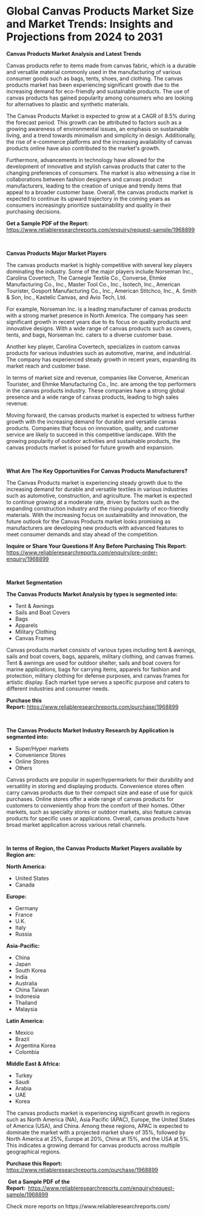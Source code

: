 <p><h1>Global Canvas Products Market Size and Market Trends: Insights and Projections from 2024 to 2031</h1></p><p><strong>Canvas Products Market Analysis and Latest Trends</strong></p>
<p><p>Canvas products refer to items made from canvas fabric, which is a durable and versatile material commonly used in the manufacturing of various consumer goods such as bags, tents, shoes, and clothing. The canvas products market has been experiencing significant growth due to the increasing demand for eco-friendly and sustainable products. The use of canvas products has gained popularity among consumers who are looking for alternatives to plastic and synthetic materials.</p><p>The Canvas Products Market is expected to grow at a CAGR of 8.5% during the forecast period. This growth can be attributed to factors such as a growing awareness of environmental issues, an emphasis on sustainable living, and a trend towards minimalism and simplicity in design. Additionally, the rise of e-commerce platforms and the increasing availability of canvas products online have also contributed to the market's growth.</p><p>Furthermore, advancements in technology have allowed for the development of innovative and stylish canvas products that cater to the changing preferences of consumers. The market is also witnessing a rise in collaborations between fashion designers and canvas product manufacturers, leading to the creation of unique and trendy items that appeal to a broader customer base. Overall, the canvas products market is expected to continue its upward trajectory in the coming years as consumers increasingly prioritize sustainability and quality in their purchasing decisions.</p></p>
<p><strong>Get a Sample PDF of the Report:&nbsp;</strong> <a href="https://www.reliableresearchreports.com/enquiry/request-sample/1968899">https://www.reliableresearchreports.com/enquiry/request-sample/1968899</a></p>
<p>&nbsp;</p>
<p><strong>Canvas Products Major Market Players</strong></p>
<p><p>The canvas products market is highly competitive with several key players dominating the industry. Some of the major players include Norseman Inc., Carolina Covertech, The Carnegie Textile Co., Converse, Ehmke Manufacturing Co., Inc., Master Tool Co., Inc., Isotech, Inc., American Tourister, Gosport Manufacturing Co., Inc., American Stitchco, Inc., A. Smith & Son, Inc., Kastelic Canvas, and Avio Tech, Ltd.</p><p>For example, Norseman Inc. is a leading manufacturer of canvas products with a strong market presence in North America. The company has seen significant growth in recent years due to its focus on quality products and innovative designs. With a wide range of canvas products such as covers, tents, and bags, Norseman Inc. caters to a diverse customer base.</p><p>Another key player, Carolina Covertech, specializes in custom canvas products for various industries such as automotive, marine, and industrial. The company has experienced steady growth in recent years, expanding its market reach and customer base.</p><p>In terms of market size and revenue, companies like Converse, American Tourister, and Ehmke Manufacturing Co., Inc. are among the top performers in the canvas products industry. These companies have a strong global presence and a wide range of canvas products, leading to high sales revenue.</p><p>Moving forward, the canvas products market is expected to witness further growth with the increasing demand for durable and versatile canvas products. Companies that focus on innovation, quality, and customer service are likely to succeed in this competitive landscape. With the growing popularity of outdoor activities and sustainable products, the canvas products market is poised for future growth and expansion.</p></p>
<p>&nbsp;</p>
<p><strong>What Are The Key Opportunities For Canvas Products Manufacturers?</strong></p>
<p><p>The Canvas Products market is experiencing steady growth due to the increasing demand for durable and versatile textiles in various industries such as automotive, construction, and agriculture. The market is expected to continue growing at a moderate rate, driven by factors such as the expanding construction industry and the rising popularity of eco-friendly materials. With the increasing focus on sustainability and innovation, the future outlook for the Canvas Products market looks promising as manufacturers are developing new products with advanced features to meet consumer demands and stay ahead of the competition.</p></p>
<p><strong>Inquire or Share Your Questions If Any Before Purchasing This Report:</strong> <a href="https://www.reliableresearchreports.com/enquiry/pre-order-enquiry/1968899">https://www.reliableresearchreports.com/enquiry/pre-order-enquiry/1968899</a></p>
<p>&nbsp;</p>
<p><strong>Market Segmentation</strong></p>
<p><strong>The Canvas Products Market Analysis by types is segmented into:</strong></p>
<p><ul><li>Tent & Awnings</li><li>Sails and Boat Covers</li><li>Bags</li><li>Apparels</li><li>Military Clothing</li><li>Canvas Frames</li></ul></p>
<p><p>Canvas products market consists of various types including tent & awnings, sails and boat covers, bags, apparels, military clothing, and canvas frames. Tent & awnings are used for outdoor shelter, sails and boat covers for marine applications, bags for carrying items, apparels for fashion and protection, military clothing for defense purposes, and canvas frames for artistic display. Each market type serves a specific purpose and caters to different industries and consumer needs.</p></p>
<p><strong>Purchase this Report:&nbsp;</strong><a href="https://www.reliableresearchreports.com/purchase/1968899">https://www.reliableresearchreports.com/purchase/1968899</a></p>
<p>&nbsp;</p>
<p><strong>The Canvas Products Market Industry Research by Application is segmented into:</strong></p>
<p><ul><li>Super/Hyper markets</li><li>Convenience Stores</li><li>Online Stores</li><li>Others</li></ul></p>
<p><p>Canvas products are popular in super/hypermarkets for their durability and versatility in storing and displaying products. Convenience stores often carry canvas products due to their compact size and ease of use for quick purchases. Online stores offer a wide range of canvas products for customers to conveniently shop from the comfort of their homes. Other markets, such as specialty stores or outdoor markets, also feature canvas products for specific uses or applications. Overall, canvas products have broad market application across various retail channels.</p></p>
<p>&nbsp;</p>
<p><strong>In terms of Region, the Canvas Products Market Players available by Region are:</strong></p>
<p>
    <p> <strong> North America: </strong>
        <ul>
            <li>United States</li>
            <li>Canada</li>
        </ul>
        </p> 
    <p> <strong> Europe: </strong>
        <ul>
            <li>Germany</li>
            <li>France</li>
            <li>U.K.</li>
            <li>Italy</li>
            <li>Russia</li>
        </ul>
        </p> 
    <p> <strong> Asia-Pacific: </strong>
        <ul>
            <li>China</li>
            <li>Japan</li>
            <li>South Korea</li>
            <li>India</li>
            <li>Australia</li>
            <li>China Taiwan</li>
            <li>Indonesia</li>
            <li>Thailand</li>
            <li>Malaysia</li>
        </ul>
        </p> 
    <p> <strong> Latin America: </strong>
        <ul>
            <li>Mexico</li>
            <li>Brazil</li>
            <li>Argentina Korea</li>
            <li>Colombia</li>
        </ul>
        </p> 
    <p> <strong> Middle East & Africa: </strong>
        <ul>
            <li>Turkey</li>
            <li>Saudi</li>
            <li>Arabia</li>
            <li>UAE</li>
            <li>Korea</li>
        </ul>
    </p>
    </p>
<p><p>The canvas products market is experiencing significant growth in regions such as North America (NA), Asia Pacific (APAC), Europe, the United States of America (USA), and China. Among these regions, APAC is expected to dominate the market with a projected market share of 35%, followed by North America at 25%, Europe at 20%, China at 15%, and the USA at 5%. This indicates a growing demand for canvas products across multiple geographical regions.</p></p>
<p><strong>Purchase this Report: </strong><a href="https://www.reliableresearchreports.com/purchase/1968899">https://www.reliableresearchreports.com/purchase/1968899</a></p>
<p>&nbsp;<strong>Get a Sample PDF of the Report:&nbsp;&nbsp;</strong><a href="https://www.reliableresearchreports.com/enquiry/request-sample/1968899">https://www.reliableresearchreports.com/enquiry/request-sample/1968899</a></p>
<p><strong></strong></p>
<p>Check more reports on https://www.reliableresearchreports.com/</p>